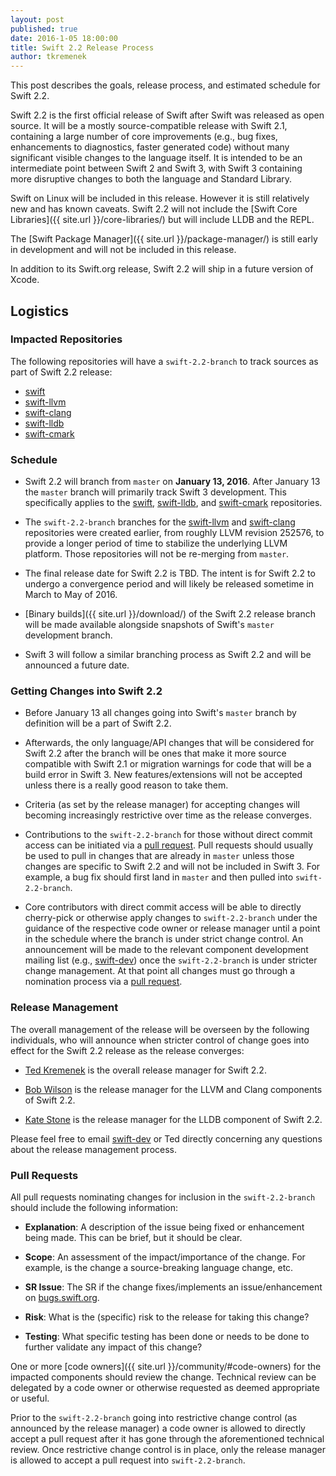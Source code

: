 ```yaml
---
layout: post
published: true
date: 2016-1-05 18:00:00
title: Swift 2.2 Release Process
author: tkremenek
---
```


This post describes the goals, release process, and estimated schedule
for Swift 2.2.

Swift 2.2 is the first official release of Swift after Swift was
released as open source.  It will be a mostly source-compatible
release with Swift 2.1, containing a large number of core improvements
(e.g., bug fixes, enhancements to diagnostics, faster generated code)
without many significant visible changes to the language itself.  It
is intended to be an intermediate point between Swift 2 and Swift 3,
with Swift 3 containing more disruptive changes to both the language
and Standard Library.

Swift on Linux will be included in this release.  However it is still
relatively new and has known caveats.  Swift 2.2 will not include the
[Swift Core Libraries]({{ site.url }}/core-libraries/) but will include LLDB and the REPL.

The [Swift Package Manager]({{ site.url }}/package-manager/) is still early in development and
will not be included in this release.

In addition to its Swift.org release, Swift 2.2 will ship in a future version
of Xcode.

## Logistics

### Impacted Repositories

The following repositories will have a `swift-2.2-branch` to track sources as part of
Swift 2.2 release:

* [swift]
* [swift-llvm]
* [swift-clang]
* [swift-lldb]
* [swift-cmark]

### Schedule

* Swift 2.2 will branch from `master` on **January 13, 2016**.  After
  January 13 the `master` branch will primarily track Swift 3
  development.  This specifically applies to the [swift], [swift-lldb],
  and [swift-cmark] repositories.

* The `swift-2.2-branch` branches for the [swift-llvm] and
  [swift-clang] repositories were created earlier, from roughly LLVM revision
  252576, to provide a longer period of time to stabilize the underlying
  LLVM platform. Those repositories will not be re-merging from
  `master`.

* The final release date for Swift 2.2 is TBD.  The intent is for
  Swift 2.2 to undergo a convergence period and will likely be
  released sometime in March to May of 2016.

* [Binary builds]({{ site.url }}/download/) of the Swift 2.2 release branch will be
  made available alongside snapshots of Swift's `master` development branch.

* Swift 3 will follow a similar branching process as Swift 2.2 and
  will be announced a future date.

### Getting Changes into Swift 2.2

* Before January 13 all changes going into Swift's `master` branch by
  definition will be a part of Swift 2.2.

* Afterwards, the only language/API changes that will be considered
  for Swift 2.2 after the branch will be ones that make it more source
  compatible with Swift 2.1 or migration warnings for code that will
  be a build error in Swift 3.  New features/extensions will not be
  accepted unless there is a really good reason to take them.

* Criteria (as set by the release manager) for accepting changes will
  becoming increasingly restrictive over time as the release
  converges.

* Contributions to the `swift-2.2-branch` for those without direct
  commit access can be initiated via a [pull request](#pull-requests).
  Pull requests should usually be used to pull in changes that are
  already in `master` unless those changes are specific to Swift 2.2
  and will not be included in Swift 3.  For example, a bug fix should
  first land in `master` and then pulled into `swift-2.2-branch`.

* Core contributors with direct commit access will be able to directly
  cherry-pick or otherwise apply changes to `swift-2.2-branch` under
  the guidance of the respective code owner or release manager until a
  point in the schedule where the branch is under strict change
  control.  An announcement will be made to the relevant component
  development mailing list (e.g., [swift-dev]) once the
  `swift-2.2-branch` is under stricter change management. At that
  point all changes must go through a nomination process via a
  [pull request](#pull-requests).

### Release Management

The overall management of the release will be overseen by the following
individuals, who will announce when stricter control of change
goes into effect for the Swift 2.2 release as the release converges:

- [Ted Kremenek](https://github.com/tkremenek) is the overall release
  manager for Swift 2.2.

- [Bob Wilson](https://github.com/bob-wilson) is the release manager
  for the LLVM and Clang components of Swift 2.2.

- [Kate Stone](https://github.com/k8stone) is the
  release manager for the LLDB component of Swift 2.2.

Please feel free to email [swift-dev] or Ted directly concerning any
questions about the release management process.

### Pull Requests

All pull requests nominating changes for inclusion in the
`swift-2.2-branch` should include the following information:

- **Explanation**: A description of the issue being fixed or
  enhancement being made.  This can be brief, but it should be
  clear.

- **Scope**: An assessment of the impact/importance of the change.
  For example, is the change a source-breaking language change, etc.

- **SR Issue**: The SR if the change fixes/implements an
  issue/enhancement on [bugs.swift.org](https://bugs.swift.org).

- **Risk**: What is the (specific) risk to the release for taking this
  change?

- **Testing**: What specific testing has been done or needs to be done
  to further validate any impact of this change?

One or more [code owners]({{ site.url }}/community/#code-owners) for the impacted
components should review the change. Technical review can be delegated
by a code owner or otherwise requested as deemed appropriate or
useful.

Prior to the `swift-2.2-branch` going into restrictive change
control (as announced by the release manager) a code owner is allowed
to directly accept a pull request after it has gone through the
aforementioned technical review.  Once restrictive change control is
in place, only the release manager is allowed to accept a pull request
into `swift-2.2-branch`.

[swift-dev]: https://lists.swift.org/mailman/listinfo/swift-dev
[swift]: https://github.com/apple/swift
[swift-llvm]: https://github.com/apple/swift-llvm
[swift-clang]: https://github.com/apple/swift-clang
[swift-lldb]: https://github.com/apple/swift-lldb
[swift-cmark]: https://github.com/apple/swift-cmark
